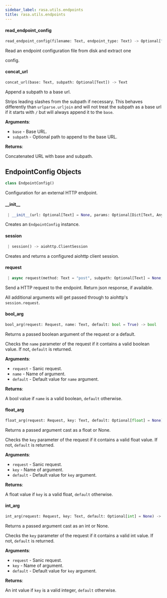```yaml
---
sidebar_label: rasa.utils.endpoints
title: rasa.utils.endpoints
---
```

#### read\_endpoint\_config

```python
read_endpoint_config(filename: Text, endpoint_type: Text) -> Optional["EndpointConfig"]
```

Read an endpoint configuration file from disk and extract one

config.

#### concat\_url

```python
concat_url(base: Text, subpath: Optional[Text]) -> Text
```

Append a subpath to a base url.

Strips leading slashes from the subpath if necessary. This behaves
differently than `urlparse.urljoin` and will not treat the subpath
as a base url if it starts with `/` but will always append it to the
`base`.

**Arguments**:

- `base` - Base URL.
- `subpath` - Optional path to append to the base URL.
  

**Returns**:

  Concatenated URL with base and subpath.

## EndpointConfig Objects

```python
class EndpointConfig()
```

Configuration for an external HTTP endpoint.

#### \_\_init\_\_

```python
 | __init__(url: Optional[Text] = None, params: Optional[Dict[Text, Any]] = None, headers: Optional[Dict[Text, Any]] = None, basic_auth: Optional[Dict[Text, Text]] = None, token: Optional[Text] = None, token_name: Text = "token", cafile: Optional[Text] = None, **kwargs: Any, ,) -> None
```

Creates an `EndpointConfig` instance.

#### session

```python
 | session() -> aiohttp.ClientSession
```

Creates and returns a configured aiohttp client session.

#### request

```python
 | async request(method: Text = "post", subpath: Optional[Text] = None, content_type: Optional[Text] = "application/json", **kwargs: Any, ,) -> Optional[Any]
```

Send a HTTP request to the endpoint. Return json response, if available.

All additional arguments will get passed through
to aiohttp&#x27;s `session.request`.

#### bool\_arg

```python
bool_arg(request: Request, name: Text, default: bool = True) -> bool
```

Returns a passed boolean argument of the request or a default.

Checks the `name` parameter of the request if it contains a valid
boolean value. If not, `default` is returned.

**Arguments**:

- `request` - Sanic request.
- `name` - Name of argument.
- `default` - Default value for `name` argument.
  

**Returns**:

  A bool value if `name` is a valid boolean, `default` otherwise.

#### float\_arg

```python
float_arg(request: Request, key: Text, default: Optional[float] = None) -> Optional[float]
```

Returns a passed argument cast as a float or None.

Checks the `key` parameter of the request if it contains a valid
float value. If not, `default` is returned.

**Arguments**:

- `request` - Sanic request.
- `key` - Name of argument.
- `default` - Default value for `key` argument.
  

**Returns**:

  A float value if `key` is a valid float, `default` otherwise.

#### int\_arg

```python
int_arg(request: Request, key: Text, default: Optional[int] = None) -> Optional[int]
```

Returns a passed argument cast as an int or None.

Checks the `key` parameter of the request if it contains a valid
int value. If not, `default` is returned.

**Arguments**:

- `request` - Sanic request.
- `key` - Name of argument.
- `default` - Default value for `key` argument.
  

**Returns**:

  An int value if `key` is a valid integer, `default` otherwise.

